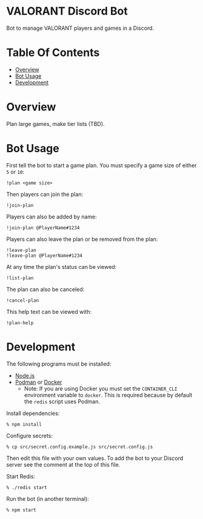 # VALORANT Discord Bot
Bot to manage VALORANT players and games in a Discord.

# Table Of Contents
- [Overview](#overview)
- [Bot Usage](#bot-usage)
- [Development](#development)

# Overview
Plan large games, make tier lists (TBD).

# Bot Usage
First tell the bot to start a game plan. You must specify a game size of either
`5` or `10`:

```
!plan <game size>
```

Then players can join the plan:

```
!join-plan
```

Players can also be added by name:

```
!join-plan @PlayerName#1234
```

Players can also leave the plan or be removed from the plan:

```
!leave-plan
!leave-plan @PlayerName#1234
```

At any time the plan's status can be viewed:

```
!list-plan
```

The plan can also be canceled:

```
!cancel-plan
```

This help text can be viewed with:

```
!plan-help
```

# Development
The following programs must be installed:

- [Node.js](https://nodejs.org)
- [Podman](https://podman.io) or [Docker](https://docker.com)
  - Note: If you are using Docker you must set the `CONTAINER_CLI` environment
	variable to `docker`. This is required because by default the `redis` script
	uses Podman.
	
Install dependencies:

```
% npm install
```

Configure secrets:

```
% cp src/secret.config.example.js src/secret.config.js
```

Then edit this file with your own values. To add the bot to your Discord server
see the comment at the top of this file.

Start Redis:

```
% ./redis start
```

Run the bot (in another terminal):

```
% npm start
```
